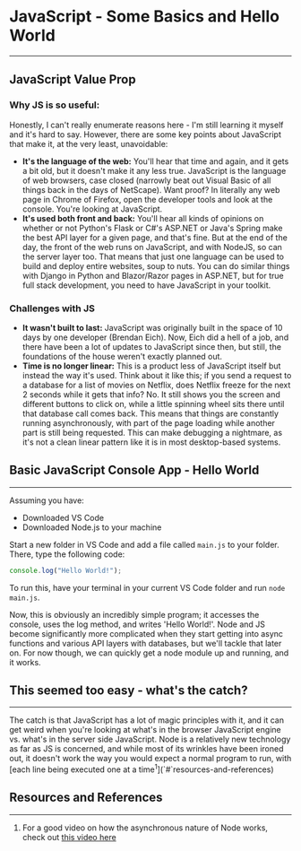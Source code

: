 # JavaScript - Some Basics and Hello World

<hr>

## JavaScript Value Prop

<h3>Why JS is so useful:</h3>

Honestly, I can't really enumerate reasons here - I'm still learning it myself and it's hard to say. However, there are some key points about JavaScript that make it, at the very least, unavoidable:

- **It's the language of the web:** You'll hear that time and again, and it gets a bit old, but it doesn't make it any less true. JavaScript is the language of web browsers, case closed (narrowly beat out Visual Basic of all things back in the days of NetScape). Want proof? In literally any web page in Chrome of Firefox, open the developer tools and look at the console. You're looking at JavaScript.
- **It's used both front and back:** You'll hear all kinds of opinions on whether or not Python's Flask or C#'s ASP.NET or Java's Spring make the best API layer for a given page, and that's fine. But at the end of the day, the front of the web runs on JavaScript, and with NodeJS, so can the server layer too. That means that just one language can be used to build and deploy entire websites, soup to nuts. You can do similar things with Django in Python and Blazor/Razor pages in ASP.NET, but for true full stack development, you need to have JavaScript in your toolkit.

<h3>Challenges with JS</h3>

- **It wasn't built to last:** JavaScript was originally built in the space of 10 days by one developer (Brendan Eich). Now, Eich did a hell of a job, and there have been a lot of updates to JavaScript since then, but still, the foundations of the house weren't exactly planned out.
- **Time is no longer linear:** This is a product less of JavaScript itself but instead the way it's used. Think about it like this; if you send a request to a database for a list of movies on Netflix, does Netflix freeze for the next 2 seconds while it gets that info? No. It still shows you the screen and different buttons to click on, while a little spinning wheel sits there until that database call comes back. This means that things are constantly running asynchronously, with part of the page loading while another part is still being requested. This can make debugging a nightmare, as it's not a clean linear pattern like it is in most desktop-based systems.
  <br>

## Basic JavaScript Console App - Hello World

<hr>
Assuming you have:

- Downloaded VS Code
- Downloaded Node.js to your machine

Start a new folder in VS Code and add a file called `main.js` to your folder. There, type the following code:

```javascript
console.log("Hello World!");
```

To run this, have your terminal in your current VS Code folder and run `node main.js`.

Now, this is obviously an incredibly simple program; it accesses the console, uses the log method, and writes 'Hello World!'. Node and JS become significantly more complicated when they start getting into async functions and various API layers with databases, but we'll tackle that later on. For now though, we can quickly get a node module up and running, and it works.
<br>

## This seemed too easy - what's the catch?

<hr>
The catch is that JavaScript has a lot of magic principles with it, and it can get weird when you're looking at what's in the browser JavaScript engine vs. what's in the server side JavaScript. Node is a relatively new technology as far as JS is concerned, and while most of its wrinkles have been ironed out, it doesn't work the way you would expect a normal program to run, with [each line being executed one at a time<sup>1</sup>](`#`resources-and-references)
<br>

## Resources and References

<hr>

1. For a good video on how the asynchronous nature of Node works, check out <a href="https://www.youtube.com/watch?reload=9&v=8aGhZQkoFbQ" target="_blank">this video here</a>
